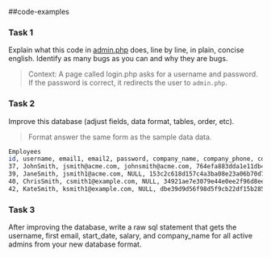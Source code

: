 ##code-examples
### Task 1
Explain what this code in [admin.php](https://github.com/madsec/code-examples/admin.php) does, line by line, in plain, concise english.  Identify as many bugs as you can and why they are bugs.
>Context: A page called login.php asks for a username and password.  If the password is correct, it redirects the user to <code>admin.php</code>.

### Task 2
Improve this database (adjust fields, data format, tables, order, etc).
>Format answer the same form as the sample data data.

```bash
Employees
id, username, email1, email2, password, company_name, company_phone, company_address, job_title, salary, permission_level, is_permission_level_active, start_date
37, JohnSmith, jsmith@acme.com, johnsmith@acme.com, 764efa883dda1e11db47671c4a3bbd9e, ACME Inc, 555-2323, 123 Acme Way, Director, $100,000, admin, true, 2012-02-23
39, JaneSmith, jsmith1@acme.com, NULL, 153c2c618d157c4a3ba08e23a06b70d7, ACME INC, 555-2323, 123 ACME WAY, VP, $120,000, user, true, 99-03-19
40, ChrisSmith, csmith1@example.com, NULL, 34921ae7e3079e44e0ee2f96d8ee6e87, Example Dot Com, 555-1234, 456 Example Lane, Manager, $60,000, user, false, 2010-8-4
42, KateSmith, ksmith1@example.com, NULL, dbe39d9d56f98d5f9cb22df15b285791, Example Dot Com, 555-1234, 456 Example Lane, Sr Manager, $80,000, admin, false, 2004-12-24
```

### Task 3
After improving the database, write a raw sql statement that gets the username, first email, start_date, salary, and company_name for all active admins from your new database format.
